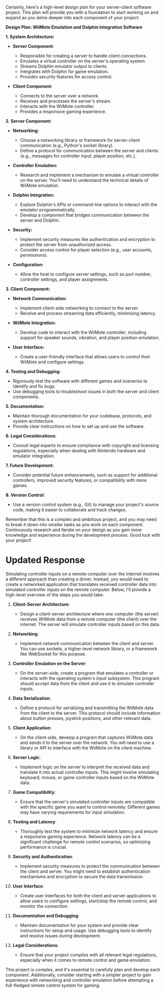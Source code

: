 Certainly, here's a high-level design plan for your server-client software project. This plan will provide you with a foundation to start working on and expand as you delve deeper into each component of your project:

**Design Plan: WiiMote Emulation and Dolphin Integration Software**

**1. System Architecture:**

   - **Server Component:**
     - Responsible for creating a server to handle client connections.
     - Emulates a virtual controller on the server's operating system.
     - Streams Dolphin emulator output to clients.
     - Integrates with Dolphin for game emulation.
     - Provides security features for access control.

   - **Client Component:**
     - Connects to the server over a network.
     - Receives and processes the server's stream.
     - Interacts with the WiiMote controller.
     - Provides a responsive gaming experience.

**2. Server Component:**

   - **Networking:**
     - Choose a networking library or framework for server-client communication (e.g., Python's socket library).
     - Define a protocol for communication between the server and clients (e.g., messages for controller input, player position, etc.).

   - **Controller Emulation:**
     - Research and implement a mechanism to emulate a virtual controller on the server. You'll need to understand the technical details of WiiMote emulation.

   - **Dolphin Integration:**
     - Explore Dolphin's APIs or command-line options to interact with the emulator programmatically.
     - Develop a component that bridges communication between the server and Dolphin.

   - **Security:**
     - Implement security measures like authentication and encryption to protect the server from unauthorized access.
     - Consider access control for player selection (e.g., user accounts, permissions).

   - **Configuration:**
     - Allow the host to configure server settings, such as port number, controller settings, and player assignments.

**3. Client Component:**

   - **Network Communication:**
     - Implement client-side networking to connect to the server.
     - Receive and process streaming data efficiently, minimizing latency.

   - **WiiMote Integration:**
     - Develop code to interact with the WiiMote controller, including support for speaker sounds, vibration, and player position emulation.

   - **User Interface:**
     - Create a user-friendly interface that allows users to control their WiiMote and configure settings.

**4. Testing and Debugging:**

   - Rigorously test the software with different games and scenarios to identify and fix bugs.
   - Use debugging tools to troubleshoot issues in both the server and client components.

**5. Documentation:**

   - Maintain thorough documentation for your codebase, protocols, and system architecture.
   - Provide clear instructions on how to set up and use the software.

**6. Legal Considerations:**

   - Consult legal experts to ensure compliance with copyright and licensing regulations, especially when dealing with Nintendo hardware and emulator integration.

**7. Future Development:**

   - Consider potential future enhancements, such as support for additional controllers, improved security features, or compatibility with more games.

**8. Version Control:**

   - Use a version control system (e.g., Git) to manage your project's source code, making it easier to collaborate and track changes.

Remember that this is a complex and ambitious project, and you may need to break it down into smaller tasks as you work on each component. Continuously research and iterate on your design as you gain more knowledge and experience during the development process. Good luck with your project!

# Updated Response 

Simulating controller inputs on a remote computer over the internet involves a different approach than creating a driver. Instead, you would need to create a networked application that translates received controller data into simulated controller inputs on the remote computer. Below, I'll provide a high-level overview of the steps you would take:

1. **Client-Server Architecture**:

   - Design a client-server architecture where one computer (the server) receives WiiMote data from a remote computer (the client) over the internet. The server will simulate controller inputs based on this data.

2. **Networking**:

   - Implement network communication between the client and server. You can use sockets, a higher-level network library, or a framework like WebSocket for this purpose.

3. **Controller Emulation on the Server**:

   - On the server-side, create a program that emulates a controller or interacts with the operating system's input subsystem. This program should accept data from the client and use it to simulate controller inputs.

4. **Data Serialization**:

   - Define a protocol for serializing and transmitting the WiiMote data from the client to the server. This protocol should include information about button presses, joystick positions, and other relevant data.

5. **Client Application**:

   - On the client-side, develop a program that captures WiiMote data and sends it to the server over the network. You will need to use a library or API to interface with the WiiMote on the client machine.

6. **Server Logic**:

   - Implement logic on the server to interpret the received data and translate it into actual controller inputs. This might involve simulating keyboard, mouse, or game controller inputs based on the WiiMote data.

7. **Game Compatibility**:

   - Ensure that the server's simulated controller inputs are compatible with the specific game you want to control remotely. Different games may have varying requirements for input simulation.

8. **Testing and Latency**:

   - Thoroughly test the system to minimize network latency and ensure a responsive gaming experience. Network latency can be a significant challenge for remote control scenarios, so optimizing performance is crucial.

9. **Security and Authentication**:

   - Implement security measures to protect the communication between the client and server. You might need to establish authentication mechanisms and encryption to secure the data transmission.

10. **User Interface**:

    - Create user interfaces for both the client and server applications to allow users to configure settings, start/stop the remote control, and monitor the connection.

11. **Documentation and Debugging**:

    - Maintain documentation for your system and provide clear instructions for setup and usage. Use debugging tools to identify and resolve issues during development.

12. **Legal Considerations**:

    - Ensure that your project complies with all relevant legal regulations, especially when it comes to remote control and game emulation.

This project is complex, and it's essential to carefully plan and develop each component. Additionally, consider starting with a simpler project to gain experience with networking and controller emulation before attempting a full-fledged remote control system for gaming.
